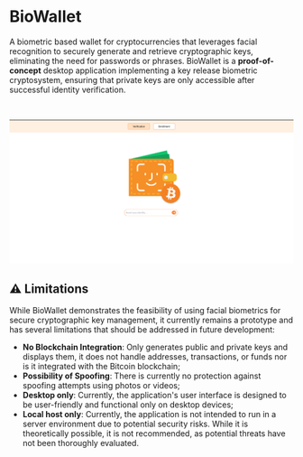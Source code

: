 # BioWallet
A biometric based wallet for cryptocurrencies that leverages facial recognition to securely generate and retrieve cryptographic keys, eliminating the need for passwords or phrases. 
BioWallet is a **proof-of-concept** desktop application implementing a key release biometric cryptosystem, ensuring that private keys are only accessible after successful identity verification.

&nbsp;

![alt text](https://github.com/PasqualeCelani/BioWallet/blob/main/doc/assets/homepage.png?raw=true)

## :warning: Limitations
While BioWallet demonstrates the feasibility of using facial biometrics for secure cryptographic key management, it currently remains a prototype and has several limitations that should be addressed in future development:

* **No Blockchain Integration**:  Only generates public and private keys and displays them, it does not handle addresses, transactions, or funds nor is it integrated with the Bitcoin blockchain;
* **Possibility of Spoofing**: There is currently no protection against spoofing attempts using photos or videos;
* **Desktop only**: Currently, the application's user interface is designed to be user-friendly and functional only on desktop devices;
* **Local host only**:  Currently, the application is not intended to run in a server environment due to potential security risks. While it is theoretically possible, it is not recommended, as potential threats have not been thoroughly evaluated.

